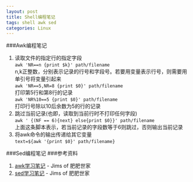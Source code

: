 ```yaml
---
layout: post
title: Shell编程笔记
tags: shell awk sed
categories: Linux
---
```

###Awk编程笔记
1. 读取文件的指定行的指定字段  
<code>awk 'NR==n {print $k}' path/filename</code>  
n,k正整数，分别表示记录的行号和字段号。若要用变量表示行号，则需要用单引号将变量引起来  
<code>awk 'NR==5,NR=8 {print $0}' path/filename</code>  
打印第5行和第8行的记录  
<code>awk 'NR%10==5 {print $0}' path/filename</code>  
打印行号除以10后余数为5的行的记录  
2. 跳过当前记录(也即，读取到当前行时不打印任何字段)  
<code>awk ' {(NF == 6){next} else{print $0}}' path/filename</code>  
上面这条脚本表示，若当前记录的字段数等于6则跳过，否则输出当前记录  
3. 将awk命令的输出传递给其它变量  
<code>text=${awk '{print $0}' path/filename}</code>  
  
###Sed编程笔记
###参考资料  
1. [awk学习笔记](http://man.lupaworld.com/content/manage/ringkee/awk.htm#id2861697) - Jims of 肥肥世家
2. [sed学习笔记](http://tsnc.zhongaokao.com/tsnc_wgrj/doc/sed.htm) - Jims of 肥肥世家
